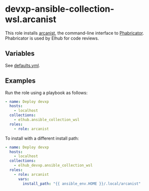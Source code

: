 # devxp-ansible-collection-wsl.arcanist

This role installs [arcanist](https://secure.phabricator.com/book/phabricator/article/arcanist/), the command-line
interface to [Phabricator](https://secure.phabricator.com/). Phabricator is used by Elhub for code reviews.

## Variables

See [defaults.yml](https://github.com/elhub/devxp-ansible-collection-wsl/blob/main/roles/arcanist/defaults/main.yml).

## Examples

Run the role using a playbook as follows:

```yaml
- name: Deploy devxp
  hosts:
    - localhost
  collections:
    - elhub.ansible_collection_wsl
  roles:
    - role: arcanist
```

To install with a different install path:

```yaml
- name: Deploy devxp
  hosts:
    - localhost
  collections:
    - elhub_devxp.ansible_collection_wsl
  roles:
    - role: arcanist
      vars:
        install_path: "{{ ansible_env.HOME }}/.local/arcanist"
```
